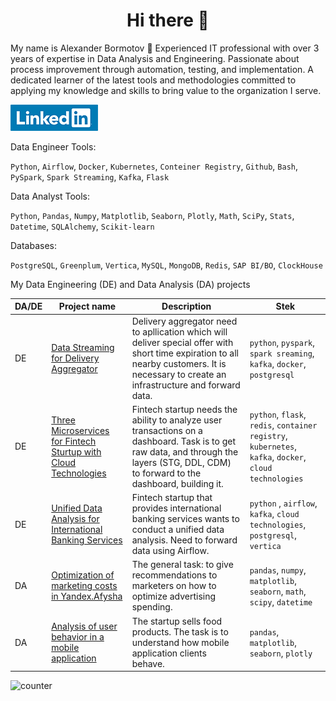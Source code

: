 <h1 align="center">Hi there 👋</h1>
 
My name is Alexander Bormotov 🙋 
Experienced IT professional with over 3 years of expertise in Data Analysis and Engineering. Passionate about process improvement through automation, testing, and implementation. A dedicated learner of the latest tools and methodologies committed to applying my knowledge and skills to bring value to the organization I serve.

  <a href="www.linkedin.com/in/aleksandr-bormotov-6858634a/" rel="nofollow noreferrer">
    <img src="/linkedin-logo-mini.png" alt="linkedin">
  </a>


Data Engineer Tools:

`Python`, `Airflow`, `Docker`, `Kubernetes`, `Conteiner Registry`, `Github`, `Bash`, `PySpark`, `Spark Streaming`, `Kafka`, `Flask`


Data Analyst Tools:

`Python`, `Pandas`, `Numpy`, `Matplotlib`, `Seaborn`, `Plotly`, `Math`, `SciPy`, `Stats`, `Datetime`, `SQLAlchemy`, `Scikit-learn`

Databases:

`PostgreSQL`, `Greenplum`, `Vertica`, `MySQL`, `MongoDB`, `Redis`, `SAP BI/BO`, `ClockHouse`

My Data Engineering (DE) and Data Analysis (DA) projects

| DA/DE    | Project name                | Description                                                     | Stek                                                         |
| ---- | ------------------------------------------------------------ | ------------------------------------------------------------ | ------------------------------------------------------------ |
| DE   | [Data Streaming for Delivery Aggregator](https://github.com/AlexBormotov/Data-Engineer-Projects/tree/main/Data-Streaming-for-Delivery-Aggregator) | Delivery aggregator need to apllication which will deliver special offer with short time expiration to all nearby customers. It is necessary to create an infrastructure and forward data. | `python`, `pyspark`, `spark sreaming`, `kafka`, `docker`, `postgresql` |
| DE   | [Three Microservices for Fintech Sturtup with Cloud Technologies](https://github.com/AlexBormotov/Data-Engineer-Projects/tree/main/Three-Microservices-for-Fintech-Sturtup-with-Cloud-Technologies) | Fintech startup needs the ability to analyze user transactions on a dashboard. Task is to get raw data, and through the layers (STG, DDL, CDM) to forward to the dashboard, building it. | `python`, `flask`, `redis`, `container registry`, `kubernetes`, `kafka`, `docker`, `cloud technologies` |
| DE   | [Unified Data Analysis for International Banking Services](https://github.com/AlexBormotov/Data-Engineer-Projects/tree/main/Unified-Data-Analysis-for-International-Banking-Services) | Fintech startup that provides international banking services wants to conduct a unified data analysis. Need to forward data using Airflow. | `python` , `airflow`, `kafka`, `cloud technologies`, `postgresql`, `vertica` |
| DA   | [Optimization of marketing costs in Yandex.Afysha](https://github.com/AlexBormotov/projects-by-alexander-bormotov/tree/master/Project%206%20-%20Marketing%20analysis%20of%20Yandex.Afisha) | The general task: to give recommendations to marketers on how to optimize advertising spending. | `pandas`, `numpy`, `matplotlib`, `seaborn`, `math`, `scipy`, `datetime` |
| DA   | [Analysis of user behavior in a mobile application](https://github.com/AlexBormotov/projects-by-alexander-bormotov/tree/master/Project%209%20-%20Analysis%20of%20mobile%20app%20clients) | The startup sells food products. The task is to understand how mobile application clients behave. | `pandas`, `matplotlib`, `seaborn`, `plotly` |

![counter](https://enk6te9s99rsvms.m.pipedream.net)
